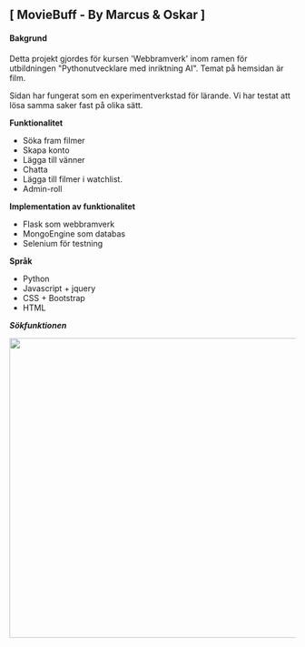 ## [ MovieBuff - By Marcus & Oskar ]

#### **Bakgrund** ####
Detta projekt gjordes för kursen 'Webbramverk' inom ramen för utbildningen "Pythonutvecklare med inriktning AI". Temat på hemsidan är film. 

Sidan har fungerat som en experimentverkstad för lärande. Vi har testat att lösa samma saker fast på olika sätt.

**Funktionalitet** 
* Söka fram filmer
* Skapa konto
* Lägga till vänner
* Chatta
* Lägga till filmer i watchlist. 
* Admin-roll

**Implementation av funktionalitet**
* Flask som webbramverk
* MongoEngine som databas
* Selenium för testning

**Språk**
* Python
* Javascript + jquery
* CSS + Bootstrap
* HTML

***Sökfunktionen***
<p align="center">
<img src= "https://github.com/OskarHal/Project_Movie_Web_App/blob/master/_documents/search.gif?raw=true/"
  width="1000" height="527">
</p>



